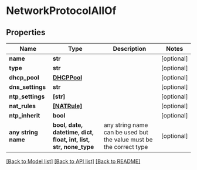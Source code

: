 # NetworkProtocolAllOf


## Properties
Name | Type | Description | Notes
------------ | ------------- | ------------- | -------------
**name** | **str** |  | [optional] 
**type** | **str** |  | [optional] 
**dhcp_pool** | [**DHCPPool**](DHCPPool.md) |  | [optional] 
**dns_settings** | **str** |  | [optional] 
**ntp_settings** | **[str]** |  | [optional] 
**nat_rules** | [**[NATRule]**](NATRule.md) |  | [optional] 
**ntp_inherit** | **bool** |  | [optional] 
**any string name** | **bool, date, datetime, dict, float, int, list, str, none_type** | any string name can be used but the value must be the correct type | [optional]

[[Back to Model list]](../README.md#documentation-for-models) [[Back to API list]](../README.md#documentation-for-api-endpoints) [[Back to README]](../README.md)


